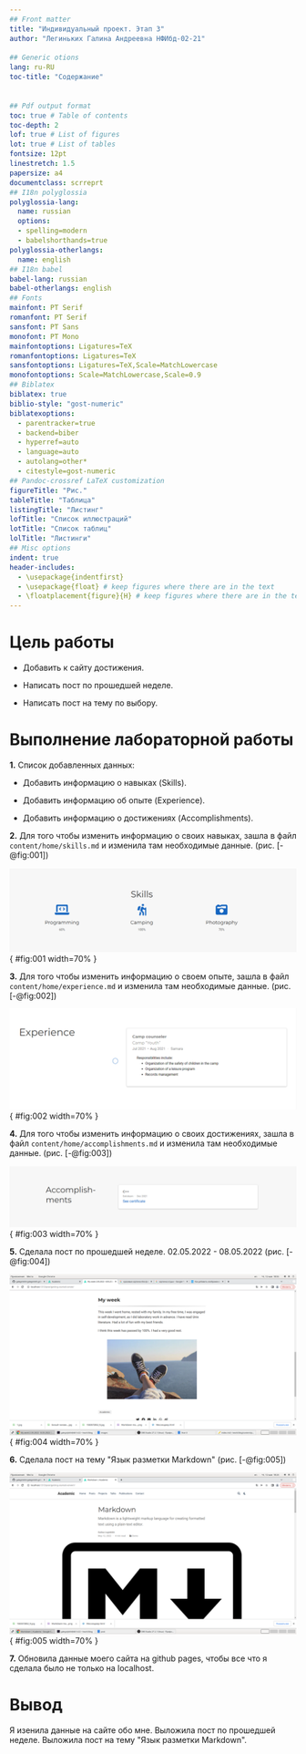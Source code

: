 ```yaml
---
## Front matter
title: "Индивидуальный проект. Этап 3"
author: "Легиньких Галина Андреевна НФИбд-02-21"

## Generic otions
lang: ru-RU
toc-title: "Содержание"


## Pdf output format
toc: true # Table of contents
toc-depth: 2
lof: true # List of figures
lot: true # List of tables
fontsize: 12pt
linestretch: 1.5
papersize: a4
documentclass: scrreprt
## I18n polyglossia
polyglossia-lang:
  name: russian
  options:
  - spelling=modern
  - babelshorthands=true
polyglossia-otherlangs:
  name: english
## I18n babel
babel-lang: russian
babel-otherlangs: english
## Fonts
mainfont: PT Serif
romanfont: PT Serif
sansfont: PT Sans
monofont: PT Mono
mainfontoptions: Ligatures=TeX
romanfontoptions: Ligatures=TeX
sansfontoptions: Ligatures=TeX,Scale=MatchLowercase
monofontoptions: Scale=MatchLowercase,Scale=0.9
## Biblatex
biblatex: true
biblio-style: "gost-numeric"
biblatexoptions:
  - parentracker=true
  - backend=biber
  - hyperref=auto
  - language=auto
  - autolang=other*
  - citestyle=gost-numeric
## Pandoc-crossref LaTeX customization
figureTitle: "Рис."
tableTitle: "Таблица"
listingTitle: "Листинг"
lofTitle: "Список иллюстраций"
lotTitle: "Список таблиц"
lolTitle: "Листинги"
## Misc options
indent: true
header-includes:
  - \usepackage{indentfirst}
  - \usepackage{float} # keep figures where there are in the text
  - \floatplacement{figure}{H} # keep figures where there are in the text
---
```


# Цель работы

- Добавить к сайту достижения. 

- Написать пост по прошедшей неделе.

- Написать пост на тему по выбору.

# Выполнение лабораторной работы

**1.** Список добавленных данных:

- Добавить информацию о навыках (Skills).

- Добавить информацию об опыте (Experience).

- Добавить информацию о достижениях (Accomplishments).

**2.**  Для того чтобы изменить информацию о своих навыках, зашла в файл `content/home/skills.md` и изменила там необходимые данные. (рис. [-@fig:001])

![Skills](image/1.png){ #fig:001 width=70% }

**3.** Для того чтобы изменить информацию о своем опыте, зашла в файл `content/home/experience.md` и изменила там необходимые данные. (рис. [-@fig:002])

![Experience](image/2.png){ #fig:002 width=70% }

**4.** Для того чтобы изменить информацию о своих достижениях, зашла в файл `content/home/accomplishments.md` и изменила там необходимые данные. (рис. [-@fig:003])

![Accomplishments](image/3.png){ #fig:003 width=70% }

**5.** Сделала пост по прошедшей неделе. 02.05.2022 - 08.05.2022 (рис. [-@fig:004])

![My week](image/4.png){ #fig:004 width=70% }

**6.** Сделала пост на тему "Язык разметки Markdown" (рис. [-@fig:005])

![Markdown](image/5.png){ #fig:005 width=70% }

**7.** Обновила данные моего сайта на github pages, чтобы все что я сделала было не только на localhost.

# Вывод 

Я изенила данные на сайте обо мне. Выложила пост по прошедшей неделе. Выложила пост на тему "Язык разметки Markdown".



